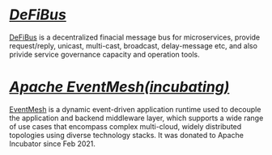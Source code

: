 # *[DeFiBus](https://github.com/webankfintech/defibus)*
[DeFiBus](https://github.com/webankfintech/defibus) is a decentralized finacial message bus for microservices, provide request/reply, unicast, multi-cast, broadcast, delay-message etc, and also privide service governance capacity and operation tools.

# *[Apache EventMesh(incubating)](https://github.com/apache/incubating-eventmesh)*
[EventMesh](https://github.com/apache/incubating-eventmesh) is a dynamic event-driven application runtime used to decouple the application and backend middleware layer, which supports a wide range of use cases that encompass complex multi-cloud, widely distributed topologies using diverse technology stacks. It was donated to Apache Incubator since Feb 2021.

